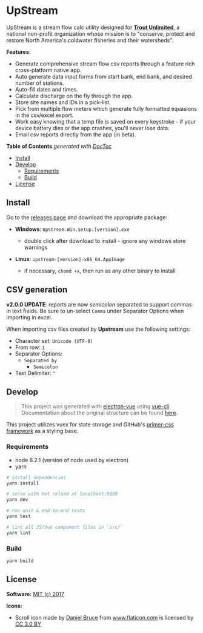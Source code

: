 # UpStream

UpStream is a stream flow calc utility designed for <a href="http://www.tu.org/"><b>Trout Unlimited</b></a>, a national non-profit organization whose mission is to "conserve, protect and restore North America's coldwater fisheries and their watersheds".

**Features**:
- Generate comprehensive stream flow csv reports through a feature rich cross-platform native app.
- Auto generate data input forms from start bank, end bank, and desired number of stations.
- Auto-fill dates and times.
- Calculate discharge on the fly through the app.
- Store site names and IDs in a pick-list.
- Pick from multiple flow meters which generate fully formatted equasions in the csv/excel export.
- Work easy knowing that a temp file is saved on every keystroke - if your device battery dies or the app crashes, you'll never lose data.
- Email csv reports directly from the app (in beta).

<!-- START doctoc generated TOC please keep comment here to allow auto update -->
<!-- DON'T EDIT THIS SECTION, INSTEAD RE-RUN doctoc TO UPDATE -->
**Table of Contents**  *generated with [DocToc](https://github.com/thlorenz/doctoc)*

- [Install](#install)
- [Develop](#develop)
  - [Requirements](#requirements)
  - [Build](#build)
- [License](#license)

<!-- END doctoc generated TOC please keep comment here to allow auto update -->


## Install

Go to the [releases page](https://github.com/mijdavis2/upstream/releases)
and download the appropriate package:
    
- **Windows**: `UpStream.Win.Setup.[version].exe`
  - double click after download to install - ignore any windows store warnings

- **Linux**: `upstream-[version]-x86_64.AppImage` 
  - if necessary, `chomd +x`, then run as any other binary to install

## CSV generation

**v2.0.0 UPDATE**: reports are now _semicolon_ separated to support commas in text fields. 
Be sure to un-select `Comma` under Separator Options when importing in excel.

When importing csv files created by **Upstream** use the following settings:

- Character set: `Unicode (UTF-8)`
- From row: `1`
- Separator Options:
    - `Separated by`
        - `Semicolon`
- Text Delimiter: `"`

## Develop

> This project was generated with [electron-vue](https://github.com/SimulatedGREG/electron-vue) using [vue-cli](https://github.com/vuejs/vue-cli). Documentation about the original structure can be found [here](https://simulatedgreg.gitbooks.io/electron-vue/content/index.html).

This project utilizes vuex for state storage and GitHub's [primer-css framework](primercss.io) as a styling base.


### Requirements

- node 8.2.1 (version of node used by electron)
- yarn

``` bash
# install dependencies
yarn install

# serve with hot reload at localhost:9080
yarn dev

# run unit & end-to-end tests
yarn test

# lint all JS/Vue component files in `src/`
yarn lint

```

### Build

```
yarn build
```

## License

**Software:** [MIT (c) 2017](LICENSE)


**Icons:**

- <p class="source">Scroll icon made by <a href="http://www.flaticon.com/authors/daniel-bruce" title="Daniel Bruce">Daniel Bruce</a> from <a href="http://www.flaticon.com" title="Flaticon">www.flaticon.com</a> is licensed by <a href="http://creativecommons.org/licenses/by/3.0/" title="Creative Commons BY 3.0" target="_blank">CC 3.0 BY</a></p>
